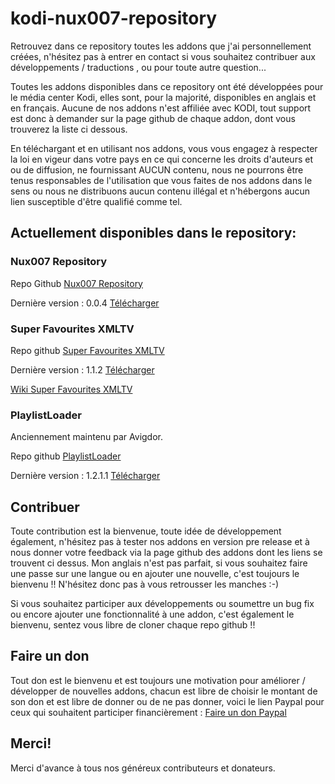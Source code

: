 # kodi-nux007-repository
Retrouvez dans ce repository toutes les addons que j'ai personnellement créées, n'hésitez pas à entrer en contact si vous souhaitez contribuer aux développements / traductions , ou pour toute autre question...

Toutes les addons disponibles dans ce repository ont été développées pour le média center Kodi, elles sont, pour la majorité, disponibles en anglais et en français. Aucune de nos addons n'est affiliée avec KODI, tout support est donc à demander sur la page github de chaque addon, dont vous trouverez la liste ci dessous.

En téléchargant et en utilisant nos addons, vous vous engagez à respecter la loi en vigeur dans votre pays en ce qui concerne les droits d'auteurs et ou de diffusion, ne fournissant AUCUN contenu, nous ne pourrons être tenus responsables de l'utilisation que vous faites de nos addons dans le sens ou nous ne distribuons aucun contenu illégal et n'hébergons aucun lien susceptible d'être qualifié comme tel.

## Actuellement disponibles dans le repository:
### Nux007 Repository
Repo Github [Nux007 Repository](https://github.com/Nux007/kodi-nux007-repository)

Dernière version : 0.0.4 [Télécharger](https://github.com/Nux007/kodi-nux007-repository/blob/master/nux007.repository/nux007.repository-0.0.4.zip?raw=true)


### Super Favourites XMLTV
Repo github [Super Favourites XMLTV](https://github.com/Nux007/Kodi-Super-Favourites-Xmltv)

Dernière version : 1.1.2 [Télécharger](https://github.com/Nux007/kodi-nux007-repository/blob/master/plugin.program.super.favourites.xmltv/plugin.program.super.favourites.xmltv-1.1.2.zip?raw=true)

[Wiki Super Favourites XMLTV](https://github.com/Nux007/Kodi-Super-Favourites-Xmltv/wiki)

### PlaylistLoader
Anciennement maintenu par Avigdor.

Repo github [PlaylistLoader](https://github.com/Nux007/Kodi-plugin.video.playlistLoader)

Dernière version : 1.2.1.1 [Télécharger](https://github.com/Nux007/Kodi-plugin.video.playlistLoader/archive/v1.2.1.1.zip)


## Contribuer
Toute contribution est la bienvenue, toute idée de développement également, n'hésitez pas à tester nos addons en version pre release et à nous donner votre feedback via la page github des addons dont les liens se trouvent ci dessus. Mon anglais n'est pas parfait, si vous souhaitez faire une passe sur une langue ou en ajouter une nouvelle, c'est toujours le bienvenu !! N'hésitez donc pas à vous retrousser les manches :-)

Si vous souhaitez participer aux développements ou soumettre un bug fix ou encore ajouter une fonctionnalité à une addon, c'est également le bienvenu, sentez vous libre de cloner chaque repo github !!


## Faire un don
Tout don est le bienvenu et est toujours une motivation pour améliorer / développer de nouvelles addons, chacun est libre de choisir le montant de son don et est libre de donner ou de ne pas donner, voici le lien Paypal pour ceux qui souhaitent participer financièrement :
[Faire un don Paypal](https://www.paypal.com/cgi-bin/webscr?cmd=_donations&business=HPVUFHX73MKDE&lc=BE&item_name=Nux007&currency_code=EUR&bn=PP%2dDonationsBF%3abtn_donateCC_LG%2egif%3aNonHosted)

## Merci!

Merci d'avance à tous nos généreux contributeurs et donateurs.
